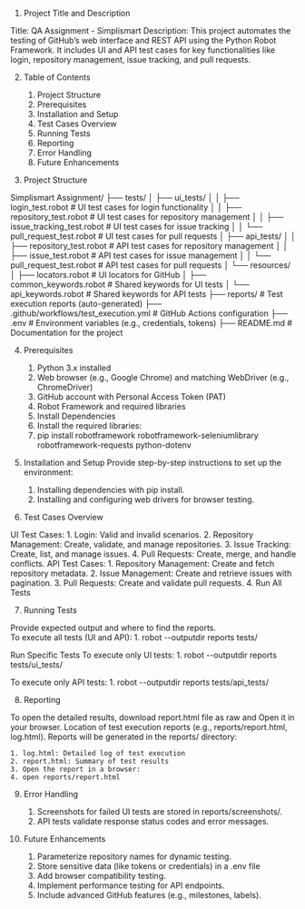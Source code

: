 1. Project Title and Description

Title: QA Assignment - Simplismart
Description: This project automates the testing of GitHub’s web interface and REST API using the Python Robot Framework. It includes UI and API test cases for key functionalities like login, repository management, issue tracking, and pull requests.

2. Table of Contents

    1. Project Structure
    2. Prerequisites
    3. Installation and Setup
    4. Test Cases Overview
    5. Running Tests
    6. Reporting
    7. Error Handling
    8. Future Enhancements


3. Project Structure

Simplismart Assignment/
├── tests/
│   ├── ui_tests/
│   │   ├── login_test.robot            # UI test cases for login functionality
│   │   ├── repository_test.robot       # UI test cases for repository management
│   │   ├── issue_tracking_test.robot   # UI test cases for issue tracking
│   │   └── pull_request_test.robot     # UI test cases for pull requests
│   ├── api_tests/
│   │   ├── repository_test.robot       # API test cases for repository management
│   │   ├── issue_test.robot            # API test cases for issue management
│   │   └── pull_request_test.robot     # API test cases for pull requests
│   └── resources/
│       ├── locators.robot              # UI locators for GitHub
│       ├── common_keywords.robot       # Shared keywords for UI tests
│       └── api_keywords.robot          # Shared keywords for API tests
├── reports/                            # Test execution reports (auto-generated)
├── .github/workflows/test_execution.yml # GitHub Actions configuration
├── .env                                # Environment variables (e.g., credentials, tokens)
├── README.md                           # Documentation for the project


4. Prerequisites

    1. Python 3.x installed
    2. Web browser (e.g., Google Chrome) and matching WebDriver (e.g., ChromeDriver)
    3. GitHub account with Personal Access Token (PAT)
    4. Robot Framework and required libraries
    5. Install Dependencies
    6. Install the required libraries:
    7. pip install robotframework robotframework-seleniumlibrary robotframework-requests python-dotenv


5. Installation and Setup
Provide step-by-step instructions to set up the environment:

    1. Installing dependencies with pip install.
    2. Installing and configuring web drivers for browser testing.


6. Test Cases Overview

UI Test Cases:
    1. Login: Valid and invalid scenarios.
    2. Repository Management: Create, validate, and manage repositories.
    3. Issue Tracking: Create, list, and manage issues.
    4. Pull Requests: Create, merge, and handle conflicts.
API Test Cases:
    1. Repository Management: Create and fetch repository metadata.
    2. Issue Management: Create and retrieve issues with pagination.
    3. Pull Requests: Create and validate pull requests.
    4. Run All Tests


7. Running Tests

Provide expected output and where to find the reports.    
To execute all tests (UI and API):
    1. robot --outputdir reports tests/

Run Specific Tests
To execute only UI tests:
    1. robot --outputdir reports tests/ui_tests/

To execute only API tests:
    1. robot --outputdir reports tests/api_tests/


8. Reporting

To open the detailed results, download report.html file as raw and Open it in your browser.
Location of test execution reports (e.g., reports/report.html, log.html).
Reports will be generated in the reports/ directory:

    1. log.html: Detailed log of test execution
    2. report.html: Summary of test results
    3. Open the report in a browser:
    4. open reports/report.html


9. Error Handling

    1. Screenshots for failed UI tests are stored in reports/screenshots/.
    2. API tests validate response status codes and error messages.

10. Future Enhancements

    1. Parameterize repository names for dynamic testing.
    2. Store sensitive data (like tokens or credentials) in a .env file
    3. Add browser compatibility testing.
    4. Implement performance testing for API endpoints.
    5. Include advanced GitHub features (e.g., milestones, labels).

